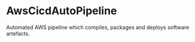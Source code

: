 # AwsCicdAutoPipeline
Automated AWS pipeline which compiles, packages and deploys software artefacts.
